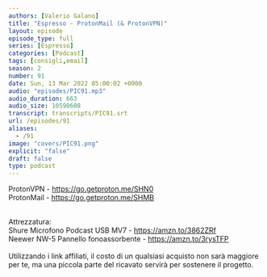 ```yaml
---
authors: [Valerio Galano]
title: "Espresso - ProtonMail (& ProtonVPN)"
layout: episode
episode_type: full
series: [Espresso]
categories: [Podcast]
tags: [consigli,email]
season: 2
number: 91
date: Sun, 13 Mar 2022 05:00:02 +0000
audio: "episodes/PIC91.mp3"
audio_duration: 663
audio_size: 10598608
transcript: transcripts/PIC91.srt
url: /episodes/91
aliases: 
  - /91
image: "covers/PIC91.png"
explicit: "false"
draft: false
type: podcast
---
```

ProtonVPN - <a href="https://go.getproton.me/SHN0" rel="noopener">https://go.getproton.me/SHN0</a> <br />
ProtonMail - <a href="https://go.getproton.me/SHMB" rel="noopener">https://go.getproton.me/SHMB</a> <br />
<br />




Attrezzatura:<br />
Shure Microfono Podcast USB MV7 - <a href="https://amzn.to/3862ZRf" rel="noopener">https://amzn.to/3862ZRf</a> <br />
Neewer NW-5 Pannello fonoassorbente - <a href="https://amzn.to/3rysTFP" rel="noopener">https://amzn.to/3rysTFP</a> <br />
<br />
Utilizzando i link affiliati, il costo di un qualsiasi acquisto non sarà maggiore per te, ma una piccola parte del ricavato servirà per sostenere il progetto.<br />
<br />






